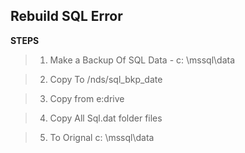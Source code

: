 ## Rebuild SQL Error ##

**STEPS**

>  1. Make a Backup Of SQL Data - c: \mssql\data

> 2. Copy To /nds/sql_bkp_date

> 3. Copy from  e:drive

> 4. Copy All Sql.dat folder files

> 5. To Orignal c: \mssql\data
